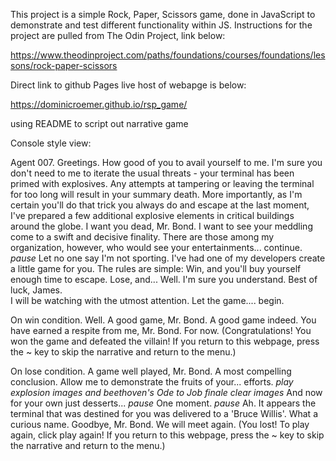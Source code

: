 
This project is a simple Rock, Paper, Scissors game, done in JavaScript to demonstrate and test different functionality within JS. Instructions for the project are pulled from The Odin Project, link below:

https://www.theodinproject.com/paths/foundations/courses/foundations/lessons/rock-paper-scissors

Direct link to github Pages live host of webapge is below:

https://dominicroemer.github.io/rsp_game/


using README to script out narrative game

Console style view:

Agent 007. Greetings. 
How good of you to avail yourself to me.
I'm sure you don't need to me to iterate the usual threats - your terminal has been primed with explosives.
Any attempts at tampering or leaving the terminal for too long will result in your summary death.
More importantly, as I'm certain you'll do that trick you always do and escape at the last moment, I've prepared a few additional explosive elements in critical buildings around the globe. 
I want you dead, Mr. Bond. 
I want to see your meddling come to a swift and decisive finality.
There are those among my organization, however, who would see your entertainments... continue.
*pause*
Let no one say I'm not sporting.
I've had one of my developers create a little game for you.
The rules are simple:
Win, and you'll buy yourself enough time to escape.
Lose, and... Well. I'm sure you understand. 
Best of luck, James.  
I will be watching with the utmost attention.
Let the game.... begin.

On win condition.
Well. A good game, Mr. Bond. A good game indeed.
You have earned a respite from me, Mr. Bond. 
For now.
(Congratulations! You won the game and defeated the villain! If you return to this webpage, press the ~ key to skip the narrative and return to the menu.) 

On lose condition.
A game well played, Mr. Bond. A most compelling conclusion.
Allow me to demonstrate the fruits of your... efforts.
*play explosion images and beethoven's Ode to Job finale*
*clear images*
And now for your own just desserts...
*pause*
One moment.
*pause*
Ah. It appears the terminal that was destined for you was delivered to a 'Bruce Willis'. 
What a curious name. 
Goodbye, Mr. Bond. We will meet again.
(You lost! To play again, click play again! If you return to this webpage, press the ~ key to skip the narrative and return to the menu.)